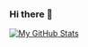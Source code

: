 ### Hi there 👋

<!--
**demoleiwang/demoleiwang** is a ✨ _special_ ✨ repository because its `README.md` (this file) appears on your GitHub profile.

Here are some ideas to get you started:

- 🔭 I’m currently working on ...
- 🌱 I’m currently learning ...
- 👯 I’m looking to collaborate on ...
- 🤔 I’m looking for help with ...
- 💬 Ask me about ...
- 📫 How to reach me: ...
- 😄 Pronouns: ...
- ⚡ Fun fact: ...
[![My GitHub Language Stats](https://github-readme-stats.vercel.app/api/top-langs/?username=jasongaylord&langs_count=5&theme=tokyonight)]()
-->

[![My GitHub Stats](https://github-readme-stats.vercel.app/api/?username=jasongaylord&count_private=true&theme=tokyonight&showicons=true)]()

